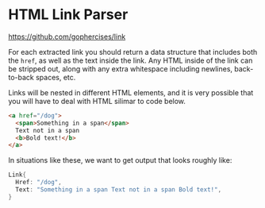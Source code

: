 # HTML Link Parser

https://github.com/gophercises/link

For each extracted link you should return a data structure that includes both the `href`, as well as the text inside the link. Any HTML inside of the link can be stripped out, along with any extra whitespace including newlines, back-to-back spaces, etc.

Links will be nested in different HTML elements, and it is very possible that you will have to deal with HTML silimar to code below.

```html
<a href="/dog">
  <span>Something in a span</span>
  Text not in a span
  <b>Bold text!</b>
</a>
```

In situations like these, we want to get output that looks roughly like:

```go
Link{
  Href: "/dog",
  Text: "Something in a span Text not in a span Bold text!",
}
```